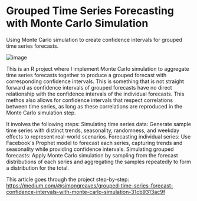 # Grouped Time Series Forecasting with Monte Carlo Simulation
Using Monte Carlo simulation to create confidence intervals for grouped time series forecasts.

![image](https://github.com/user-attachments/assets/98d3883f-1b37-40f1-a190-d8c37cb84f52)

This is an R project where I implement Monte Carlo simulation to aggregate time series forecasts together to produce a grouped forecast with corresponding confidence intervals.
This is something that is not straight forward as confidence intervals of grouped forecasts have no direct relationship with the confidence intervals of the individual forecasts. This methos also allows for confidence intervals that respect correlations between time series, as long as these correlations are reproduced in the Monte Carlo simulation step.

It involves the following steps:
Simulating time series data: Generate sample time series with distinct trends, seasonality, randomness, and weekday effects to represent real-world scenarios.
Forecasting individual series: Use Facebook's Prophet model to forecast each series, capturing trends and seasonality while providing confidence intervals.
Simulating grouped forecasts: Apply Monte Carlo simulation by sampling from the forecast distributions of each series and aggregating the samples repeatedly to form a distribution for the total.

This article goes through the project step-by-step:
https://medium.com/@simongreaves/grouped-time-series-forecast-confidence-intervals-with-monte-carlo-simulation-31cb9313ac9f
